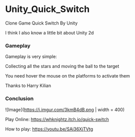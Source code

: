 # Unity_Quick_Switch

Clone Game Quick Switch By Unity

I think I also know a little bit about Unity 2d

### Gameplay

Gameplay is very simple:

Collecting all the stars and moving the ball to the target

You need hover the mouse on the platforms to activate them


Thanks to Harry Kilian

### Conclusion

![Image](https://i.imgur.com/3kmB4dB.png | width = 400)

Play Online: https://whknightz.itch.io/quick-switch

How to play: https://youtu.be/SAi36XjTVtg
